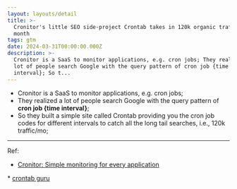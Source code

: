 ```yaml
---
layout: layouts/detail
title: >-
  Cronitor's little SEO side-project Crontab takes in 120k organic traffic a
  month
tags: gtm
date: 2024-03-31T00:00:00.000Z
description: >-
  Cronitor is a SaaS to monitor applications, e.g. cron jobs; They realized a
  lot of people search Google with the query pattern of cron job {time
  interval}; So t...
---
```

* Cronitor is a SaaS to monitor applications, e.g. cron jobs;
* They realized a lot of people search Google with the query pattern of **cron job {time interval}**;
* So they built a simple site called Crontab providing you the cron job codes for different intervals to catch all the long tail searches, i.e., 120k traffic/mo;

---

Ref:
* <a href="https://cronitor.io/" target="_blank">Cronitor: Simple monitoring for every application
</a>
* <a href="https://crontab.guru/" target="_blank">crontab guru</a>

